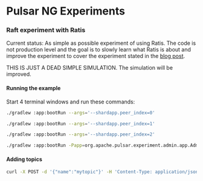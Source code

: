 # Pulsar NG Experiments


### Raft experiment with Ratis

Current status: As simple as possible experiment of using Ratis. The code is not production level and the goal is to slowly learn what Ratis is about and improve the experiment to cover the experiment stated in the [blog post](https://codingthestreams.com/pulsar/2022/10/24/rearchitecting-pulsar-part-2.html#experimenting-with-apache-ratis-and-the-sharding-model).

THIS IS JUST A DEAD SIMPLE SIMULATION. The simulation will be improved.


#### Running the example

Start 4 terminal windows and run these commands:

```bash
./gradlew :app:bootRun --args='--shardapp.peer_index=0'
```

```bash
./gradlew :app:bootRun --args='--shardapp.peer_index=1'
```

```bash
./gradlew :app:bootRun --args='--shardapp.peer_index=2'
```

```bash
./gradlew :app:bootRun -Papp=org.apache.pulsar.experiment.admin.app.AdminApp --args='--server.port=8080'
```

#### Adding topics

```bash
curl -X POST -d '{"name":"mytopic"}' -H 'Content-Type: application/json' http://localhost:8080/topics
```